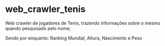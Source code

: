 # web_crawler_tenis

Web crawler de jogadores de Tenis, trazendo informações sobre o mesmo quando pesquisado pelo nome;

Sendo por enquanto: Ranking Mundial, Altura, Nascimento e Peso
